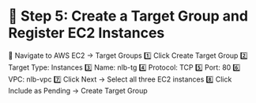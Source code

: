 
# 📌 Step 5: Create a Target Group and Register EC2 Instances

🔹 Navigate to AWS EC2 → Target Groups
1️⃣ Click Create Target Group
2️⃣ Target Type: Instances
3️⃣ Name: nlb-tg
4️⃣ Protocol: TCP
5️⃣ Port: 80
6️⃣ VPC: nlb-vpc
7️⃣ Click Next → Select all three EC2 instances
8️⃣ Click Include as Pending → Create Target Group


